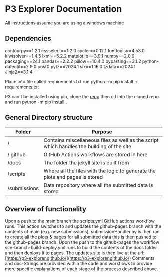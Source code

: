 # P3 Explorer Documentation
All instructions assume you are using a windows machine

## Dependencies
contourpy==1.2.1
cssselect==1.2.0
cycler==0.12.1
fonttools==4.53.0
kiwisolver==1.4.5
lxml==5.2.2
matplotlib==3.9.1
numpy==2.0.0
packaging==24.1
pandas==2.2.2
pillow==10.4.0
pyparsing==3.1.2
python-dateutil==2.9.0.post0
pytz==2024.1
six==1.16.0
tzdata==2024.1
Jinja2==3.1.4

Place into file called requirements.txt
run python -m pip install -r requirements.txt

P3 can't be installed using pip, clone the [repo](https://github.com/intel/p3-analysis-library)
then cd into the cloned repo and run python -m pip install .

## General Directory structure 
| Folder  | Purpose |
| ------------- | ------------- |
| /  | Contains miscellaneous files as well as the script which handles the building of the site |
| /.github | GitHub Actions workflows are stored in here  |
| /docs  | The folder the jekyll site is built from  |
| /scripts  | Where all the files with the logic to generate the plots and pages is stored  |
| /submissions  | Data repository where all the submitted data is stored  |

## Overview of functionality
Upon a push to the main branch the scripts.yml GitHub actions workflow runs. This action switches to and updates the github-pages branch with the contents of main (e.g. new submissions), submissionHandler.py is then ran to create all the plots & pages for all submitted data this is then pushed to the github-pages branch.
Upon the push to the github-pages the workflow site-branch-build-deploy.yml runs to build the contents of the docs folder and then deploys it to pages.
The updates site is then live at the url: [https://p3-explorer.github.io/](https://p3-explorer.github.io/)
Comments and doc-Strings are provided within the code and workflows to provide more specific explanations of each stage of the process described above.


